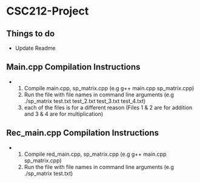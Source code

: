 # CSC212-Project
## Things to do
- Update Readme
## Main.cpp Compilation Instructions
- 1. Compile main.cpp, sp_matrix.cpp (e.g g++ main.cpp sp_matrix.cpp)
  2. Run the file with file names in command line arguments (e.g ./sp_matrix test.txt test_2.txt test_3.txt test_4.txt)
  3. each of the files is for a different reason (Files 1 & 2 are for addition and 3 & 4 are for multiplication)
## Rec_main.cpp Compilation Instructions
- 1. Compile red_main.cpp, sp_matrix.cpp (e.g g++ main.cpp sp_matrix.cpp)
  2. Run the file with file names in command line arguments (e.g ./sp_matrix test.txt)
